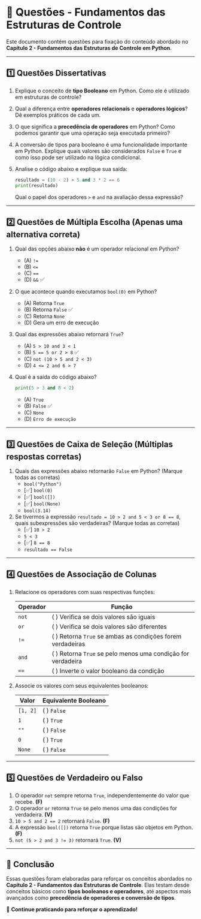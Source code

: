# 📝 Questões - Fundamentos das Estruturas de Controle

Este documento contém questões para fixação do conteúdo abordado no **Capítulo 2 - Fundamentos das Estruturas de Controle em Python**.

------

## **1️⃣ Questões Dissertativas**

1. Explique o conceito de **tipo Booleano** em Python. Como ele é utilizado em estruturas de controle?

2. Qual a diferença entre **operadores relacionais** e **operadores lógicos**? Dê exemplos práticos de cada um.

3. O que significa a **precedência de operadores** em Python? Como podemos garantir que uma operação seja executada primeiro?

4. A conversão de tipos para booleano é uma funcionalidade importante em Python. Explique quais valores são considerados `False` e `True` e como isso pode ser utilizado na lógica condicional.

5. Analise o código abaixo e explique sua saída:

   ```python
   resultado = (10 - 2) > 5 and 3 * 2 == 6
   print(resultado)
   ```

   Qual o papel dos operadores `>` e `and` na avaliação dessa expressão?

------

## **2️⃣ Questões de Múltipla Escolha** (Apenas uma alternativa correta)

1. Qual das opções abaixo **não** é um operador relacional em Python?

   - (A) `!=`
   - (B) `<=`
   - (C) `==`
   - (D) `&&` ✅

2. O que acontece quando executamos `bool(0)` em Python?

   - (A) Retorna `True`
   - (B) Retorna `False` ✅
   - (C) Retorna `None`
   - (D) Gera um erro de execução

3. Qual das expressões abaixo retornará `True`?

   - (A) `5 > 10 and 3 < 1`
   - (B) `5 == 5 or 2 > 8` ✅
   - (C) `not (10 > 5 and 2 < 3)`
   - (D) `4 <= 2 and 6 > 7`

4. Qual é a saída do código abaixo?

   ```python
   print(5 > 3 and 8 < 2)
   ```

   - (A) `True`
   - (B) `False` ✅
   - (C) `None`
   - (D) `Erro de execução`

------

## **3️⃣ Questões de Caixa de Seleção** (Múltiplas respostas corretas)

1. Quais das expressões abaixo retornarão `False` em Python? (Marque todas as corretas)
   -  `bool("Python")`
   - [✅] `bool(0)`
   - [✅] `bool([])`
   - [✅] `bool(None)`
   -  `bool(3.14)`
2. Se tivermos a expressão `resultado = 10 > 2 and 5 < 3 or 8 == 8`, quais subexpressões são verdadeiras? (Marque todas as corretas)
   - [✅] `10 > 2`
   -  `5 < 3`
   - [✅] `8 == 8`
   -  `resultado == False`

------

## **4️⃣ Questões de Associação de Colunas**

1. Relacione os operadores com suas respectivas funções:

   | **Operador** | **Função**                                                   |
   | ------------ | ------------------------------------------------------------ |
   | `not`        | (  ) Verifica se dois valores são iguais                     |
   | `or`         | (  ) Verifica se dois valores são diferentes                 |
   | `!=`         | (  ) Retorna `True` se ambas as condições forem verdadeiras  |
   | `and`        | (  ) Retorna `True` se pelo menos uma condição for verdadeira |
   | `==`         | (  ) Inverte o valor booleano da condição                    |

2. Associe os valores com seus equivalentes booleanos:

   | **Valor** | **Equivalente Booleano** |
   | --------- | ------------------------ |
   | `[1, 2]`  | (  ) `False`             |
   | `1`       | (  ) `True`              |
   | `""`      | (  ) `False`             |
   | `0`       | (  ) `True`              |
   | `None`    | (  ) `False`             |

------

## **5️⃣ Questões de Verdadeiro ou Falso**

1. O operador `not` sempre retorna `True`, independentemente do valor que recebe. **(F)**
2. O operador `or` retorna `True` se pelo menos uma das condições for verdadeira. **(V)**
3. `10 > 5 and 2 == 2` retornará `False`. **(F)**
4. A expressão `bool([])` retorna `True` porque listas são objetos em Python. **(F)**
5. `not (5 > 2 and 3 != 3)` retornará `True`. **(V)**

------

## 📌 Conclusão

Essas questões foram elaboradas para reforçar os conceitos abordados no **Capítulo 2 - Fundamentos das Estruturas de Controle**. Elas testam desde conceitos básicos como **tipos booleanos e operadores**, até aspectos mais avançados como **precedência de operadores e conversão de tipos**.

🚀 **Continue praticando para reforçar o aprendizado!**